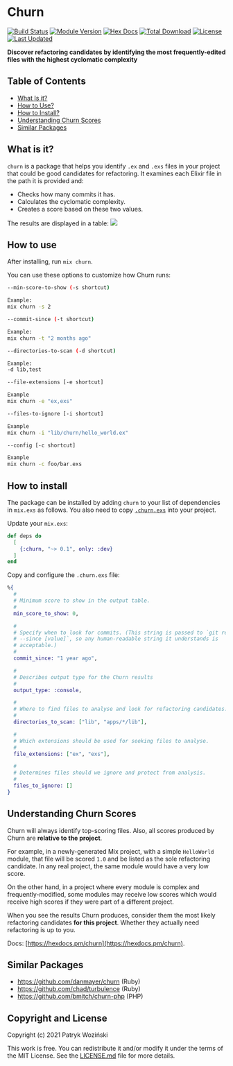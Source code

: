 # Churn

[![Build Status](https://github.com/patrykwozinski/churn/workflows/CI/badge.svg)](https://github.com/patrykwozinski/churn/actions)
[![Module Version](https://img.shields.io/hexpm/v/churn.svg)](https://hex.pm/packages/churn)
[![Hex Docs](https://img.shields.io/badge/hex-docs-lightgreen.svg)](https://hexdocs.pm/churn/)
[![Total Download](https://img.shields.io/hexpm/dt/churn.svg)](https://hex.pm/packages/churn)
[![License](https://img.shields.io/hexpm/l/churn.svg)](https://github.com/patrykwozinski/churn/blob/master/LICENSE.md)
[![Last Updated](https://img.shields.io/github/last-commit/patrykwozinski/churn.svg)](https://github.com/patrykwozinski/churn/commits/master)

**Discover refactoring candidates by identifying the most frequently-edited files with the highest cyclomatic complexity**

## Table of Contents
* [What Is it?](#what-is-it)
* [How to Use?](#how-to-use)
* [How to Install?](#how-to-install)
* [Understanding Churn Scores](#understanding-churn-scores)
* [Similar Packages](#similar-packages)

## What is it?
`churn` is a package that helps you identify `.ex` and `.exs` files in your project that could be good candidates for refactoring. It examines each Elixir file in the path it is provided and:
* Checks how many commits it has.
* Calculates the cyclomatic complexity.
* Creates a score based on these two values.

The results are displayed in a table:
![](asset/img/example.png)

## How to use

After installing, run `mix churn`.

You can use these options to customize how Churn runs:

```sh
--min-score-to-show (-s shortcut)

Example:
mix churn -s 2
```

```sh
--commit-since (-t shortcut)

Example:
mix churn -t "2 months ago"
```

```sh
--directories-to-scan (-d shortcut)

Example:
-d lib,test
```

```sh
--file-extensions [-e shortcut]

Example
mix churn -e "ex,exs"
```

```sh
--files-to-ignore [-i shortcut]

Example
mix churn -i "lib/churn/hello_world.ex"
```

```sh
--config [-c shortcut]

Example
mix churn -c foo/bar.exs
```

## How to install

The package can be installed by adding `churn` to your list of dependencies in `mix.exs` as follows.
You also need to copy [`.churn.exs`](.churn.exs) into your project.

Update your `mix.exs`:
```elixir
def deps do
  [
    {:churn, "~> 0.1", only: :dev}
  ]
end
```

Copy and configure the `.churn.exs` file:
```elixir
%{
  #
  # Minimum score to show in the output table.
  #
  min_score_to_show: 0,

  #
  # Specify when to look for commits. (This string is passed to `git rev-list
  # --since [value]`, so any human-readable string it understands is
  # acceptable.)
  #
  commit_since: "1 year ago",

  #
  # Describes output type for the Churn results
  #
  output_type: :console,

  #
  # Where to find files to analyse and look for refactoring candidates.
  #
  directories_to_scan: ["lib", "apps/*/lib"],

  #
  # Which extensions should be used for seeking files to analyse.
  #
  file_extensions: ["ex", "exs"],

  #
  # Determines files should we ignore and protect from analysis.
  #
  files_to_ignore: []
}
```

## Understanding Churn Scores

Churn will always identify top-scoring files.
Also, all scores produced by Churn are **relative to the project**.

For example, in a newly-generated Mix project, with a simple `HelloWorld` module, that file will be scored `1.0` and be listed as the sole refactoring candidate.
In any real project, the same module would have a very low score.

On the other hand, in a project where every module is complex and frequently-modified, some modules may receive low scores which would receive high scores if they were part of a different project.

When you see the results Churn produces, consider them the most likely refactoring candidates **for this project**.
Whether they actually need refactoring is up to you.

Docs: [https://hexdocs.pm/churn](https://hexdocs.pm/churn).

## Similar Packages
* https://github.com/danmayer/churn (Ruby)
* https://github.com/chad/turbulence (Ruby)
* https://github.com/bmitch/churn-php (PHP)

## Copyright and License

Copyright (c) 2021 Patryk Woziński

This work is free. You can redistribute it and/or modify it under the
terms of the MIT License. See the [LICENSE.md](./LICENSE.md) file for more details.

